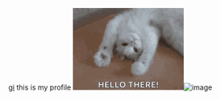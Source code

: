 [gi](cathi.gif) this is my profile
<img src="https://github.com/minecatl2000/minecatl2000/blob/main/cathi.gif?raw=true" alt="cathi.gif"/>![image](https://github.com/user-attachments/assets/e1b54cb7-d06f-4e14-8c4a-5aa3ac79d1cf)
